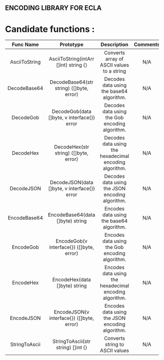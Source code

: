 ## ENCODING LIBRARY FOR ECLA

# Candidate functions :

|   Func Name   |                   Prototype                   |                      Description                       | Comments |
|:-------------:|:---------------------------------------------:|:------------------------------------------------------:|:--------:|
| AsciiToString |     AsciiToString(intArr []int) string {}     |       Converts array of ASCII values to a string       |   N/A    |
| DecodeBase64  |   DecodeBase64(str string) ([]byte, error)    |        Decodes data using the base64 algorithm.        |   N/A    |
|   DecodeGob   |  DecodeGob(data []byte, v interface{}) error  |     Decodes data using the Gob encoding algorithm.     |   N/A    |
|   DecodeHex   |     DecodeHex(str string) ([]byte, error)     | Decodes data using the hexadecimal encoding algorithm. |   N/A    |
|  DecodeJSON   | DecodeJSON(data []byte, v interface{}) error  |    Decodes data using the JSON encoding algorithm.     |   N/A    |
| EncodeBase64  |       EncodeBase64(data []byte) string        |        Encodes data using the base64 algorithm.        |   N/A    |
|   EncodeGob   |   EncodeGob(v interface{}) ([]byte, error)    |     Encodes data using the Gob encoding algorithm.     |   N/A    |
|   EncodeHex   |         EncodeHex(data []byte) string         | Encodes data using the hexadecimal encoding algorithm. |   N/A    |
|  EncodeJSON   |   EncodeJSON(v interface{}) ([]byte, error)   |    Encodes data using the JSON encoding algorithm.     |   N/A    |
| StringToAscii |      StringToAscii(str string) []int {}       |            Converts string to ASCII values             |   N/A    |